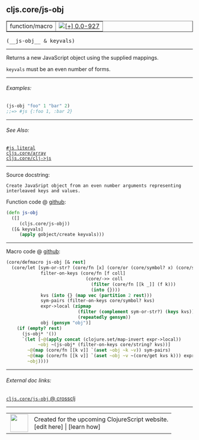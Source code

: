 ## cljs.core/js-obj



 <table border="1">
<tr>
<td>function/macro</td>
<td><a href="https://github.com/cljsinfo/cljs-api-docs/tree/0.0-927"><img valign="middle" alt="[+] 0.0-927" title="Added in 0.0-927" src="https://img.shields.io/badge/+-0.0--927-lightgrey.svg"></a> </td>
</tr>
</table>


 <samp>
(__js-obj__ & keyvals)<br>
</samp>

---

Returns a new JavaScript object using the supplied mappings.

`keyvals` must be an even number of forms.



---

###### Examples:

```clj
(js-obj "foo" 1 "bar" 2)
;;=> #js {:foo 1, :bar 2}
```



---

###### See Also:

[`#js literal`](../syntax/js-literal.md)<br>
[`cljs.core/array`](../cljs.core/array.md)<br>
[`cljs.core/clj->js`](../cljs.core/clj-GTjs.md)<br>

---


Source docstring:

```
Create JavaSript object from an even number arguments representing
interleaved keys and values.
```


Function code @ [github](https://github.com/clojure/clojurescript/blob/r1.7.189/src/main/cljs/cljs/core.cljs#L1939-L1945):

```clj
(defn js-obj
  ([]
     (cljs.core/js-obj))
  ([& keyvals]
     (apply gobject/create keyvals)))
```

<!--
Repo - tag - source tree - lines:

 <pre>
clojurescript @ r1.7.189
└── src
    └── main
        └── cljs
            └── cljs
                └── <ins>[core.cljs:1939-1945](https://github.com/clojure/clojurescript/blob/r1.7.189/src/main/cljs/cljs/core.cljs#L1939-L1945)</ins>
</pre>

-->

---

Macro code @ [github](https://github.com/clojure/clojurescript/blob/r1.7.189/src/main/clojure/cljs/core.cljc#L2394-L2412):

```clj
(core/defmacro js-obj [& rest]
  (core/let [sym-or-str? (core/fn [x] (core/or (core/symbol? x) (core/string? x)))
             filter-on-keys (core/fn [f coll]
                              (core/->> coll
                                (filter (core/fn [[k _]] (f k)))
                                (into {})))
             kvs (into {} (map vec (partition 2 rest)))
             sym-pairs (filter-on-keys core/symbol? kvs)
             expr->local (zipmap
                           (filter (complement sym-or-str?) (keys kvs))
                           (repeatedly gensym))
             obj (gensym "obj")]
    (if (empty? rest)
      (js-obj* '())
      `(let [~@(apply concat (clojure.set/map-invert expr->local))
            ~obj ~(js-obj* (filter-on-keys core/string? kvs))]
        ~@(map (core/fn [[k v]] `(aset ~obj ~k ~v)) sym-pairs)
        ~@(map (core/fn [[k v]] `(aset ~obj ~v ~(core/get kvs k))) expr->local)
        ~obj))))
```

<!--
Repo - tag - source tree - lines:

 <pre>
clojurescript @ r1.7.189
└── src
    └── main
        └── clojure
            └── cljs
                └── <ins>[core.cljc:2394-2412](https://github.com/clojure/clojurescript/blob/r1.7.189/src/main/clojure/cljs/core.cljc#L2394-L2412)</ins>
</pre>
-->

---


###### External doc links:

[`cljs.core/js-obj` @ crossclj](http://crossclj.info/fun/cljs.core.cljs/js-obj.html)<br>

---

 <table>
<tr><td>
<img valign="middle" align="right" width="48px" src="http://i.imgur.com/Hi20huC.png">
</td><td>
Created for the upcoming ClojureScript website.<br>
[edit here] | [learn how]
</td></tr></table>

[edit here]:https://github.com/cljsinfo/cljs-api-docs/blob/master/cljsdoc/cljs.core/js-obj.cljsdoc
[learn how]:https://github.com/cljsinfo/cljs-api-docs/wiki/cljsdoc-files

<!--

This information was too distracting to show to readers, but I'll leave it
commented here since it is helpful to:

- pretty-print the data used to generate this document
- and show how to retrieve that data



The API data for this symbol:

```clj
{:description "Returns a new JavaScript object using the supplied mappings.\n\n`keyvals` must be an even number of forms.",
 :ns "cljs.core",
 :name "js-obj",
 :signature ["[& keyvals]"],
 :history [["+" "0.0-927"]],
 :type "function/macro",
 :related ["syntax/js-literal" "cljs.core/array" "cljs.core/clj->js"],
 :full-name-encode "cljs.core/js-obj",
 :source {:code "(defn js-obj\n  ([]\n     (cljs.core/js-obj))\n  ([& keyvals]\n     (apply gobject/create keyvals)))",
          :title "Function code",
          :repo "clojurescript",
          :tag "r1.7.189",
          :filename "src/main/cljs/cljs/core.cljs",
          :lines [1939 1945]},
 :extra-sources [{:code "(core/defmacro js-obj [& rest]\n  (core/let [sym-or-str? (core/fn [x] (core/or (core/symbol? x) (core/string? x)))\n             filter-on-keys (core/fn [f coll]\n                              (core/->> coll\n                                (filter (core/fn [[k _]] (f k)))\n                                (into {})))\n             kvs (into {} (map vec (partition 2 rest)))\n             sym-pairs (filter-on-keys core/symbol? kvs)\n             expr->local (zipmap\n                           (filter (complement sym-or-str?) (keys kvs))\n                           (repeatedly gensym))\n             obj (gensym \"obj\")]\n    (if (empty? rest)\n      (js-obj* '())\n      `(let [~@(apply concat (clojure.set/map-invert expr->local))\n            ~obj ~(js-obj* (filter-on-keys core/string? kvs))]\n        ~@(map (core/fn [[k v]] `(aset ~obj ~k ~v)) sym-pairs)\n        ~@(map (core/fn [[k v]] `(aset ~obj ~v ~(core/get kvs k))) expr->local)\n        ~obj))))",
                  :title "Macro code",
                  :repo "clojurescript",
                  :tag "r1.7.189",
                  :filename "src/main/clojure/cljs/core.cljc",
                  :lines [2394 2412]}],
 :examples [{:id "657cd7",
             :content "```clj\n(js-obj \"foo\" 1 \"bar\" 2)\n;;=> #js {:foo 1, :bar 2}\n```"}],
 :full-name "cljs.core/js-obj",
 :docstring "Create JavaSript object from an even number arguments representing\ninterleaved keys and values."}

```

Retrieve the API data for this symbol:

```clj
;; from Clojure REPL
(require '[clojure.edn :as edn])
(-> (slurp "https://raw.githubusercontent.com/cljsinfo/cljs-api-docs/catalog/cljs-api.edn")
    (edn/read-string)
    (get-in [:symbols "cljs.core/js-obj"]))
```

-->

